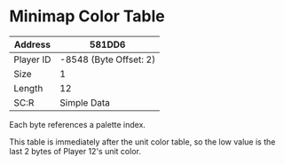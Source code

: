 #  Minimap Color Table
Address   | 581DD6
----------|-------------
Player ID | -8548 (Byte Offset: 2)
Size 	  | 1
Length 	  | 12
SC:R      | Simple Data

Each byte references a palette index.
This table is immediately after the unit color table, so the low value is the last 2 bytes of Player 12's unit color.
